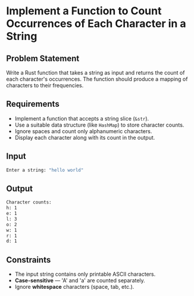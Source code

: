 # Implement a Function to Count Occurrences of Each Character in a String

## Problem Statement

Write a Rust function that takes a string as input and returns the count of each character's occurrences. The function should produce a mapping of characters to their frequencies.

## Requirements

- Implement a function that accepts a string slice (`&str`).
- Use a suitable data structure (like `HashMap`) to store character counts.
- Ignore spaces and count only alphanumeric characters.
- Display each character along with its count in the output.

## Input

```bash
Enter a string: "hello world"
```

## Output

```bash
Character counts:
h: 1
e: 1
l: 3
o: 2
w: 1
r: 1
d: 1
```

## Constraints

- The input string contains only printable ASCII characters.
- **Case-sensitive** — 'A' and 'a' are counted separately.
- Ignore **whitespace** characters (space, tab, etc.).
